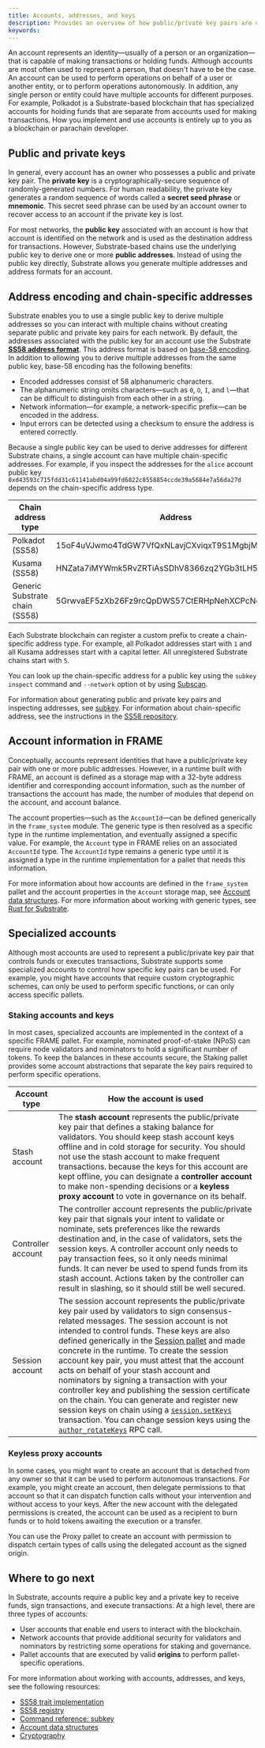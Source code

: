 ```yaml
---
title: Accounts, addresses, and keys
description: Provides an overview of how public/private key pairs are used to generate addresses and identify accounts.
keywords:
---
```


An account represents an identity—usually of a person or an organization—that is capable of making transactions or holding funds.
Although accounts are most often used to represent a person, that doesn't have to be the case.
An account can be used to perform operations on behalf of a user or another entity, or to perform operations autonomously.
In addition, any single person or entity could have multiple accounts for different purposes.
For example, Polkadot is a Substrate-based blockchain that has specialized accounts for holding funds that are separate from accounts used for making transactions.
How you implement and use accounts is entirely up to you as a blockchain or parachain developer.

## Public and private keys

In general, every account has an owner who possesses a public and private key pair.
The **private key** is a cryptographically-secure sequence of randomly-generated numbers. For human readability, the private key generates a random sequence of words called a **secret seed phrase** or **mnemonic**.
This secret seed phrase can be used by an account owner to recover access to an account if the private key is lost.

For most networks, the **public key** associated with an account is how that account is identified on the network and is used as the destination address for transactions.
However, Substrate-based chains use the underlying public key to derive one or more **public addresses**.
Instead of using the public key directly, Substrate allows you generate multiple addresses and address formats for an account.

## Address encoding and chain-specific addresses

Substrate enables you to use a single public key to derive multiple addresses so you can interact with multiple chains without creating separate public and private key pairs for each network.
By default, the addresses associated with the public key for an account use the Substrate [**SS58 address format**](/reference/glossary/#ss58-address-format).
This address format is based on [base-58 encoding](https://tools.ietf.org/id/draft-msporny-base58-01.html).
In addition to allowing you to derive multiple addresses from the same public key, base-58 encoding has the following benefits:

- Encoded addresses consist of 58 alphanumeric characters.
- The alphanumeric string omits characters—such as `0`, `O`, `I`, and `l`—that can be difficult to distinguish from each other in a string.
- Network information—for example, a network-specific prefix—can be encoded in the address.
- Input errors can be detected using a checksum to ensure the address is entered correctly.

Because a single public key can be used to derive addresses for different Substrate chains, a single account can have multiple chain-specific addresses.
For example, if you inspect the addresses for the `alice` account public key `0xd43593c715fdd31c61141abd04a99fd6822c8558854ccde39a5684e7a56da27d` depends on the chain-specific address type.

| Chain address type | Address |
| ------------------ | ------- |
| Polkadot (SS58) | 15oF4uVJwmo4TdGW7VfQxNLavjCXviqxT9S1MgbjMNHr6Sp5 |
| Kusama (SS58) | HNZata7iMYWmk5RvZRTiAsSDhV8366zq2YGb3tLH5Upf74F  |
| Generic Substrate chain (SS58) | 5GrwvaEF5zXb26Fz9rcQpDWS57CtERHpNehXCPcNoHGKutQY |

Each Substrate blockchain can register a custom prefix to create a chain-specific address type.
For example, all Polkadot addresses start with `1` and all Kusama addresses start with a capital letter.
All unregistered Substrate chains start with `5`.

You can look up the chain-specific address for a public key using the `subkey inspect` command and `--network` option ot by using [Subscan](https://polkadot.subscan.io/tools/format_transform).

For information about generating public and private key pairs and inspecting addresses, see [subkey](/reference/command-line-tools/subkey).
For information about chain-specific address, see the instructions in the [SS58 repository](https://github.com/paritytech/ss58-registry).

## Account information in FRAME

Conceptually, accounts represent identities that have a public/private key pair with one or more public addresses.
However, in a runtime built with FRAME, an account is defined as a storage map with a 32-byte address identifier and corresponding account information, such as the number of transactions the account has made, the number of modules that depend on the account, and account balance.

The account properties—such as the `AccountId`—can be defined generically in the `frame_system` module.
The generic type is then resolved as a specific type in the runtime implementation, and eventually assigned a specific value.
For example, the `Account` type in FRAME relies on an associated `AccountId` type. The `AccountId` type remains a generic type until it is assigned a type in the runtime implementation for a pallet that needs this information.

For more information about how accounts are defined in the `frame_system` pallet and the account properties in the `Account` storage map, see [Account data structures](/reference/account-data-structures/).
For more information about working with generic types, see [Rust for Substrate](/main-docs/fundamentals/rust-basics/#generic-types).

## Specialized accounts

Although most accounts are used to represent a public/private key pair that controls funds or executes transactions, Substrate supports some specialized accounts to control how specific key pairs can be used.
For example, you might have accounts that require custom cryptographic schemes, can only be used to perform specific functions, or can only access specific pallets.

### Staking accounts and keys

In most cases, specialized accounts are implemented in the context of a specific FRAME pallet.
For example, nominated proof-of-stake (NPoS) can require node validators and nominators to hold a significant number of tokens.
To keep the balances in these accounts secure, the Staking pallet provides some account abstractions that separate the key pairs required to perform specific operations.

| Account type | How the account is used |
| ------------ | ----------------------- |
| Stash account | The **stash account** represents the public/private key pair that defines a staking balance for validators. You should keep stash account keys offline and in cold storage for security. You should not use the stash account to make frequent transactions. because the keys for this account are kept offline, you can designate a **controller account** to make non-spending decisions or a **keyless proxy account** to vote in governance on its behalf. |
| Controller account | The controller account represents the public/private key pair that signals your intent to validate or nominate, sets preferences like the rewards destination and, in the case of validators, sets the session keys. A controller account only needs to pay transaction fees, so it only needs minimal funds. It can never be used to spend funds from its stash account. Actions taken by the controller can result in slashing, so it should still be well secured. |
| Session account | The session account represents the public/private key pair used by validators to sign consensus-related messages. The session account is not intended to control funds. These keys are also defined generically in the [Session pallet](https://paritytech.github.io/substrate/master/pallet_session/index.html) and made concrete in the runtime. To create the session account key pair, you must attest that the account acts on behalf of your stash account and nominators by signing a transaction with your controller key and publishing the session certificate on the chain. You can generate and register new session keys on chain using a [`session.setKeys`](https://paritytech.github.io/substrate/master/pallet_session/pallet/struct.Pallet.html#method.set_keys) transaction. You can change session keys using the [`author_rotateKeys`](https://paritytech.github.io/substrate/master/sc_rpc/author/trait.AuthorApi.html#tymethod.rotate_keys) RPC call. |

### Keyless proxy accounts

In some cases, you might want to create an account that is detached from any owner so that it can be used to perform autonomous transactions.
For example, you might create an account, then delegate permissions to that account so that it can dispatch function calls without your intervention and without access to your keys.
After the new account with the delegated permissions is created, the account can be used as a recipient to burn funds or to hold tokens awaiting the execution or a transfer.

You can use the Proxy pallet to create an account with permission to dispatch certain types of calls using the delegated account as the signed origin.

## Where to go next

In Substrate, accounts require a public key and a private key to receive funds, sign transactions, and execute transactions.
At a high level, there are three types of accounts:

- User accounts that enable end users to interact with the blockchain.
- Network accounts that provide additional security for validators and nominators by restricting some operations for staking and governance.
- Pallet accounts that are executed by valid **origins** to perform pallet-specific operations.

For more information about working with accounts, addresses, and keys, see the following resources:

- [SS58 trait implementation](https://paritytech.github.io/substrate/master/sp_core/crypto/trait.Ss58Codec.html)
- [SS58 registry](https://github.com/paritytech/ss58-registry/)
- [Command reference: subkey](/reference/command-line-tools/subkey/)
- [Account data structures](/reference/account-data-structures/)
- [Cryptography](/reference/cryptography/)
